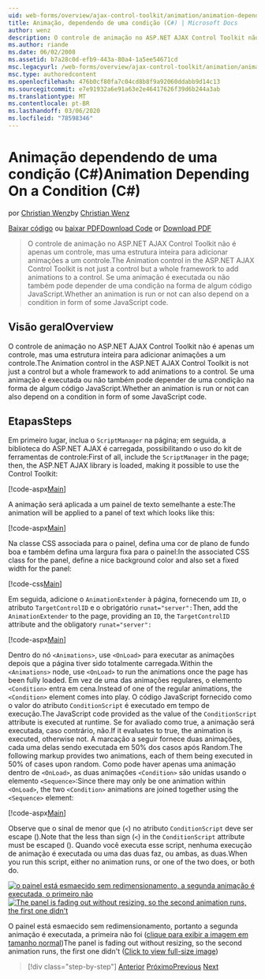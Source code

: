```yaml
---
uid: web-forms/overview/ajax-control-toolkit/animation/animation-depending-on-a-condition-cs
title: Animação, dependendo de uma condição (C#) | Microsoft Docs
author: wenz
description: O controle de animação no ASP.NET AJAX Control Toolkit não é apenas um controle, mas uma estrutura inteira para adicionar animações a um controle. Se uma animação é...
ms.author: riande
ms.date: 06/02/2008
ms.assetid: b7a28c0d-efb9-443a-80a4-1a5ee54671cd
msc.legacyurl: /web-forms/overview/ajax-control-toolkit/animation/animation-depending-on-a-condition-cs
msc.type: authoredcontent
ms.openlocfilehash: 476b0cf80fa7c04cd8b8f9a92060ddabb9d14c13
ms.sourcegitcommit: e7e91932a6e91a63e2e46417626f39d6b244a3ab
ms.translationtype: MT
ms.contentlocale: pt-BR
ms.lasthandoff: 03/06/2020
ms.locfileid: "78598346"
---
```

# <a name="animation-depending-on-a-condition-c"></a><span data-ttu-id="e2823-104">Animação dependendo de uma condição (C#)</span><span class="sxs-lookup"><span data-stu-id="e2823-104">Animation Depending On a Condition (C#)</span></span>

<span data-ttu-id="e2823-105">por [Christian Wenz](https://github.com/wenz)</span><span class="sxs-lookup"><span data-stu-id="e2823-105">by [Christian Wenz](https://github.com/wenz)</span></span>

<span data-ttu-id="e2823-106">[Baixar código](https://download.microsoft.com/download/f/9/a/f9a26acd-8df4-4484-8a18-199e4598f411/Animation4.cs.zip) ou [baixar PDF](https://download.microsoft.com/download/6/7/1/6718d452-ff89-4d3f-a90e-c74ec2d636a3/animation4CS.pdf)</span><span class="sxs-lookup"><span data-stu-id="e2823-106">[Download Code](https://download.microsoft.com/download/f/9/a/f9a26acd-8df4-4484-8a18-199e4598f411/Animation4.cs.zip) or [Download PDF](https://download.microsoft.com/download/6/7/1/6718d452-ff89-4d3f-a90e-c74ec2d636a3/animation4CS.pdf)</span></span>

> <span data-ttu-id="e2823-107">O controle de animação no ASP.NET AJAX Control Toolkit não é apenas um controle, mas uma estrutura inteira para adicionar animações a um controle.</span><span class="sxs-lookup"><span data-stu-id="e2823-107">The Animation control in the ASP.NET AJAX Control Toolkit is not just a control but a whole framework to add animations to a control.</span></span> <span data-ttu-id="e2823-108">Se uma animação é executada ou não também pode depender de uma condição na forma de algum código JavaScript.</span><span class="sxs-lookup"><span data-stu-id="e2823-108">Whether an animation is run or not can also depend on a condition in form of some JavaScript code.</span></span>

## <a name="overview"></a><span data-ttu-id="e2823-109">Visão geral</span><span class="sxs-lookup"><span data-stu-id="e2823-109">Overview</span></span>

<span data-ttu-id="e2823-110">O controle de animação no ASP.NET AJAX Control Toolkit não é apenas um controle, mas uma estrutura inteira para adicionar animações a um controle.</span><span class="sxs-lookup"><span data-stu-id="e2823-110">The Animation control in the ASP.NET AJAX Control Toolkit is not just a control but a whole framework to add animations to a control.</span></span> <span data-ttu-id="e2823-111">Se uma animação é executada ou não também pode depender de uma condição na forma de algum código JavaScript.</span><span class="sxs-lookup"><span data-stu-id="e2823-111">Whether an animation is run or not can also depend on a condition in form of some JavaScript code.</span></span>

## <a name="steps"></a><span data-ttu-id="e2823-112">Etapas</span><span class="sxs-lookup"><span data-stu-id="e2823-112">Steps</span></span>

<span data-ttu-id="e2823-113">Em primeiro lugar, inclua o `ScriptManager` na página; em seguida, a biblioteca do ASP.NET AJAX é carregada, possibilitando o uso do kit de ferramentas de controle:</span><span class="sxs-lookup"><span data-stu-id="e2823-113">First of all, include the `ScriptManager` in the page; then, the ASP.NET AJAX library is loaded, making it possible to use the Control Toolkit:</span></span>

[!code-aspx[Main](animation-depending-on-a-condition-cs/samples/sample1.aspx)]

<span data-ttu-id="e2823-114">A animação será aplicada a um painel de texto semelhante a este:</span><span class="sxs-lookup"><span data-stu-id="e2823-114">The animation will be applied to a panel of text which looks like this:</span></span>

[!code-aspx[Main](animation-depending-on-a-condition-cs/samples/sample2.aspx)]

<span data-ttu-id="e2823-115">Na classe CSS associada para o painel, defina uma cor de plano de fundo boa e também defina uma largura fixa para o painel:</span><span class="sxs-lookup"><span data-stu-id="e2823-115">In the associated CSS class for the panel, define a nice background color and also set a fixed width for the panel:</span></span>

[!code-css[Main](animation-depending-on-a-condition-cs/samples/sample3.css)]

<span data-ttu-id="e2823-116">Em seguida, adicione o `AnimationExtender` à página, fornecendo um `ID`, o atributo `TargetControlID` e o obrigatório `runat="server":`</span><span class="sxs-lookup"><span data-stu-id="e2823-116">Then, add the `AnimationExtender` to the page, providing an `ID`, the `TargetControlID` attribute and the obligatory `runat="server":`</span></span>

[!code-aspx[Main](animation-depending-on-a-condition-cs/samples/sample4.aspx)]

<span data-ttu-id="e2823-117">Dentro do nó `<Animations>`, use `<OnLoad>` para executar as animações depois que a página tiver sido totalmente carregada.</span><span class="sxs-lookup"><span data-stu-id="e2823-117">Within the `<Animations>` node, use `<OnLoad>` to run the animations once the page has been fully loaded.</span></span> <span data-ttu-id="e2823-118">Em vez de uma das animações regulares, o elemento `<Condition>` entra em cena.</span><span class="sxs-lookup"><span data-stu-id="e2823-118">Instead of one of the regular animations, the `<Condition>` element comes into play.</span></span> <span data-ttu-id="e2823-119">O código JavaScript fornecido como o valor do atributo `ConditionScript` é executado em tempo de execução.</span><span class="sxs-lookup"><span data-stu-id="e2823-119">The JavaScript code provided as the value of the `ConditionScript` attribute is executed at runtime.</span></span> <span data-ttu-id="e2823-120">Se for avaliado como true, a animação será executada, caso contrário, não.</span><span class="sxs-lookup"><span data-stu-id="e2823-120">If it evaluates to true, the animation is executed, otherwise not.</span></span> <span data-ttu-id="e2823-121">A marcação a seguir fornece duas animações, cada uma delas sendo executada em 50% dos casos após Random.</span><span class="sxs-lookup"><span data-stu-id="e2823-121">The following markup provides two animations, each of them being executed in 50% of cases upon random.</span></span> <span data-ttu-id="e2823-122">Como pode haver apenas uma animação dentro de `<OnLoad>`, as duas animações `<Condition>` são unidas usando o elemento `<Sequence>`:</span><span class="sxs-lookup"><span data-stu-id="e2823-122">Since there may only be one animation within `<OnLoad>`, the two `<Condition>` animations are joined together using the `<Sequence>` element:</span></span>

[!code-aspx[Main](animation-depending-on-a-condition-cs/samples/sample5.aspx)]

<span data-ttu-id="e2823-123">Observe que o sinal de menor que (`<`) no atributo `ConditionScript` deve ser escape ().</span><span class="sxs-lookup"><span data-stu-id="e2823-123">Note that the less than sign (`<`) in the `ConditionScript` attribute must be escaped ().</span></span> <span data-ttu-id="e2823-124">Quando você executa esse script, nenhuma execução de animação é executada ou uma das duas faz, ou ambas, as duas.</span><span class="sxs-lookup"><span data-stu-id="e2823-124">When you run this script, either no animation runs, or one of the two does, or both do.</span></span>

<span data-ttu-id="e2823-125">[![o painel está esmaecido sem redimensionamento, a segunda animação é executada, o primeiro não](animation-depending-on-a-condition-cs/_static/image2.png)](animation-depending-on-a-condition-cs/_static/image1.png)</span><span class="sxs-lookup"><span data-stu-id="e2823-125">[![The panel is fading out without resizing, so the second animation runs, the first one didn't](animation-depending-on-a-condition-cs/_static/image2.png)](animation-depending-on-a-condition-cs/_static/image1.png)</span></span>

<span data-ttu-id="e2823-126">O painel está esmaecido sem redimensionamento, portanto a segunda animação é executada, a primeira não foi ([clique para exibir a imagem em tamanho normal](animation-depending-on-a-condition-cs/_static/image3.png))</span><span class="sxs-lookup"><span data-stu-id="e2823-126">The panel is fading out without resizing, so the second animation runs, the first one didn't ([Click to view full-size image](animation-depending-on-a-condition-cs/_static/image3.png))</span></span>

> [!div class="step-by-step"]
> <span data-ttu-id="e2823-127">[Anterior](executing-several-animations-after-each-other-cs.md)
> [Próximo](picking-one-animation-out-of-a-list-cs.md)</span><span class="sxs-lookup"><span data-stu-id="e2823-127">[Previous](executing-several-animations-after-each-other-cs.md)
[Next](picking-one-animation-out-of-a-list-cs.md)</span></span>
